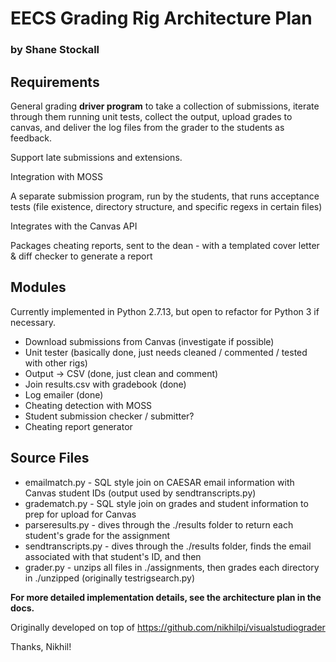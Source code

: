 # EECS Grading Rig Architecture Plan
### by Shane Stockall

## Requirements 

General grading __driver program__ to take a collection of submissions, iterate through them running unit tests, collect the output, upload grades to canvas, and deliver the log files from the grader to the students as feedback. 

Support late submissions and extensions.

Integration with MOSS

A separate submission program, run by the students, that runs acceptance tests (file existence, directory structure, and specific regexs in certain files)

Integrates with the Canvas API

Packages cheating reports, sent to the dean - with a templated cover letter & diff checker to generate a report 


## Modules

Currently implemented in Python 2.7.13, but open to refactor for Python 3 if necessary. 

* Download submissions from Canvas (investigate if possible)
* Unit tester (basically done, just needs cleaned / commented / tested with other rigs)
* Output -> CSV (done, just clean and comment)
* Join results.csv with gradebook (done)
* Log emailer (done)
* Cheating detection with MOSS 
* Student submission checker / submitter? 
* Cheating report generator 

## Source Files

* emailmatch.py - SQL style join on CAESAR email information with Canvas student IDs (output used by sendtranscripts.py)
* gradematch.py - SQL style join on grades and student information to prep for upload for Canvas
* parseresults.py - dives through the ./results folder to return each student's grade for the assignment
* sendtranscripts.py - dives through the ./results folder, finds the email associated with that student's ID, and then 
* grader.py - unzips all files in ./assignments, then grades each directory in ./unzipped (originally testrigsearch.py)

__For more detailed implementation details, see the architecture plan in the docs.__

Originally developed on top of https://github.com/nikhilpi/visualstudiograder 

Thanks, Nikhil!
